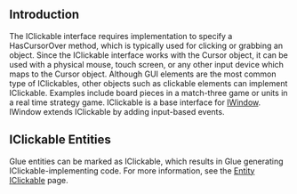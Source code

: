 ## Introduction

The IClickable interface requires implementation to specify a HasCursorOver method, which is typically used for clicking or grabbing an object. Since the IClickable interface works with the Cursor object, it can be used with a physical mouse, touch screen, or any other input device which maps to the Cursor object. Although GUI elements are the most common type of IClickables, other objects such as clickable elements can implement IClickable. Examples include board pieces in a match-three game or units in a real time strategy game. IClickable is a base interface for [IWindow](/frb/docs/index.php?title=FlatRedBall.Gui.IWindow.md "FlatRedBall.Gui.IWindow"). IWindow extends IClickable by adding input-based events.

## IClickable Entities

Glue entities can be marked as IClickable, which results in Glue generating IClickable-implementing code. For more information, see the [Entity IClickable](/documentation/tools/glue-reference/entities/glue-reference-entities-implements-iclickable/.md) page.
